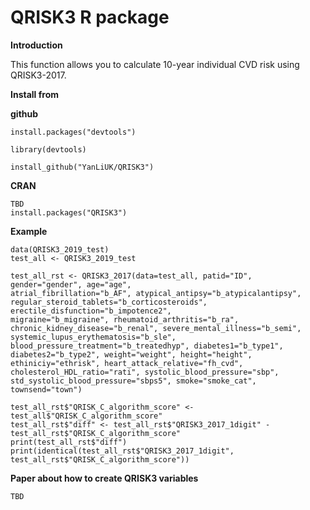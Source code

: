# QRISK3 R package

**Introduction**

This function allows you to calculate 10-year individual CVD risk using QRISK3-2017.


**Install from**


  **github**

    install.packages("devtools")

    library(devtools)

    install_github("YanLiUK/QRISK3")
  
   **CRAN**
     
    TBD
    install.packages("QRISK3")

**Example**

    data(QRISK3_2019_test)
    test_all <- QRISK3_2019_test

    test_all_rst <- QRISK3_2017(data=test_all, patid="ID", gender="gender", age="age",
    atrial_fibrillation="b_AF", atypical_antipsy="b_atypicalantipsy",
    regular_steroid_tablets="b_corticosteroids", erectile_disfunction="b_impotence2",
    migraine="b_migraine", rheumatoid_arthritis="b_ra", 
    chronic_kidney_disease="b_renal", severe_mental_illness="b_semi",
    systemic_lupus_erythematosis="b_sle",
    blood_pressure_treatment="b_treatedhyp", diabetes1="b_type1",
    diabetes2="b_type2", weight="weight", height="height",
    ethiniciy="ethrisk", heart_attack_relative="fh_cvd", 
    cholesterol_HDL_ratio="rati", systolic_blood_pressure="sbp",
    std_systolic_blood_pressure="sbps5", smoke="smoke_cat", townsend="town")

    test_all_rst$"QRISK_C_algorithm_score" <- test_all$"QRISK_C_algorithm_score"
    test_all_rst$"diff" <- test_all_rst$"QRISK3_2017_1digit" - test_all_rst$"QRISK_C_algorithm_score"
    print(test_all_rst$"diff")
    print(identical(test_all_rst$"QRISK3_2017_1digit", test_all_rst$"QRISK_C_algorithm_score"))

**Paper about how to create QRISK3 variables**

    TBD
